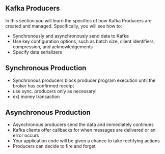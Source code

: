 ## Kafka Producers
In this section you will learn the specifics of how Kafka Producers are created and managed. Specifically, you will see how to:

- Synchronously and asynchronously send data to Kafka
- Use key configuration options, such as batch size, client identifiers, compression, and acknowledgements
- Specify data serializers

## Synchronous Production
- Synchronous producers block producer program execution until the broker has confirmed receipt
- use sync. producers only as necessary!
- ex) money transaction

## Asynchronous Production
- Asynchronous producers send the data and immediately continues
- Kafka clients offer callbacks for when messages are delivered or an error occurs
- Your application code will be given a chance to take rectifying actions
- Producers can decide to fire and forget
